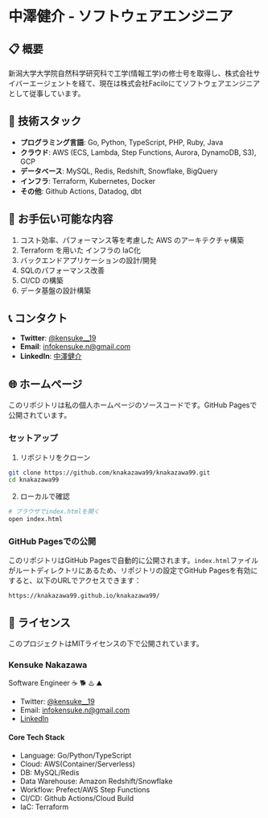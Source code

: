 # 中澤健介 - ソフトウェアエンジニア

## 📋 概要

新潟大学大学院自然科学研究科で工学(情報工学)の修士号を取得し、株式会社サイバーエージェントを経て、現在は株式会社Faciloにてソフトウェアエンジニアとして従事しています。

## 🚀 技術スタック

- **プログラミング言語**: Go, Python, TypeScript, PHP, Ruby, Java
- **クラウド**: AWS (ECS, Lambda, Step Functions, Aurora, DynamoDB, S3), GCP
- **データベース**: MySQL, Redis, Redshift, Snowflake, BigQuery
- **インフラ**: Terraform, Kubernetes, Docker
- **その他**: Github Actions, Datadog, dbt

## 💼 お手伝い可能な内容

1. コスト効率、パフォーマンス等を考慮した AWS のアーキテクチャ構築
2. Terraform を用いた インフラの IaC化
3. バックエンドアプリケーションの設計/開発
4. SQLのパフォーマンス改善
5. CI/CD の構築
6. データ基盤の設計構築

## 📞 コンタクト

- **Twitter**: [@kensuke__19](https://twitter.com/kensuke__19)
- **Email**: [infokensuke.n@gmail.com](mailto:infokensuke.n@gmail.com)
- **LinkedIn**: [中澤健介](https://www.linkedin.com/in/%E5%81%A5%E4%BB%8B-%E4%B8%AD%E6%BE%A4-407603224/)

## 🌐 ホームページ

このリポジトリは私の個人ホームページのソースコードです。GitHub Pagesで公開されています。

### セットアップ

1. リポジトリをクローン
```bash
git clone https://github.com/knakazawa99/knakazawa99.git
cd knakazawa99
```

2. ローカルで確認
```bash
# ブラウザでindex.htmlを開く
open index.html
```

### GitHub Pagesでの公開

このリポジトリはGitHub Pagesで自動的に公開されます。`index.html`ファイルがルートディレクトリにあるため、リポジトリの設定でGitHub Pagesを有効にすると、以下のURLでアクセスできます：

`https://knakazawa99.github.io/knakazawa99/`

## 📄 ライセンス

このプロジェクトはMITライセンスの下で公開されています。

### Kensuke Nakazawa
Software Engineer  ☕ 🐕 ♨️ ⛰️ 

- Twitter: [@kensuke__19](https://twitter.com/kensuke__19)  
- Email: [infokensuke.n@gmail.com](mailto:infokensuke.n@gmail.com)  
- [LinkedIn](https://www.linkedin.com/in/%E5%81%A5%E4%BB%8B-%E4%B8%AD%E6%BE%A4-407603224/)


#### Core Tech Stack
- Language: Go/Python/TypeScript
- Cloud: AWS(Container/Serverless)
- DB: MySQL/Redis
- Data Warehouse: Amazon Redshift/Snowflake
- Workflow: Prefect/AWS Step Functions
- CI/CD: Github Actions/Cloud Build
- IaC: Terraform


<!-- 
### 出版
- 中澤健介, 山﨑達也, "洋ナシ果実を対象とした外観汚損検査サービスの開発," 情報処理学会論文誌コンシューマ・デバイス＆システム（CDS）, vol.12, no.3, pp.1-9, Sep. 2022.
- Kensuke Nakazawa, Tatsuya Yamazaki, "A Grading Evaluation System for Pear Fruit Appearance Using Deep Learning Methods," The 13th International Conference on Application of Information Technology in Agriculture Asia-Pacific Region (APFITA 2022), pp.297-302, Nov. 2022.
- 山﨑達也, 中澤健介, "統計的テクスチャ特徴と勾配ブースティング決定木を用いた洋ナシ果実の外観汚損検出," 画像ラボ, vol.33, no.6, pp.21-27, Jun. 2022. -->
